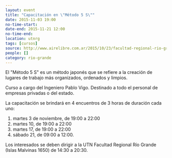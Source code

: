 ```yaml
---
layout: event 
title: "Capacitación en \"Método 5 S\""
date: 2015-11-03 19:00
no-time-start: 
date-end: 2015-11-21 12:00
no-time-end: 
location: utnrg
tags: [cursos]
source: http://www.airelibre.com.ar/2015/10/23/facultad-regional-rio-grande-capacitacion-en-metodo-5-s-en-la-utn/
people: []
category: rio-grande
---
```


El "Método 5 S" es un método japonés que se refiere a la creación de lugares de trabajo más organizados, ordenados y limpios. 

Curso a cargo del Ingeniero Pablo Vigo. Destinado a todo el personal de empresas privadas o del estado.

La capacitación se brindará en 4 encuentros de 3 horas de duración cada uno:

1. martes 3 de noviembre, de 19:00 a 22:00
2. martes 10, de 19:00 a 22:00
3. martes 17, de 19:00 a 22:00
4. sábado 21, de 09:00 a 12:00.

Los interesados se deben dirigir a la UTN Facultad Regional Río Grande (Islas Malvinas 1650) de 14:30 a 20:30.
